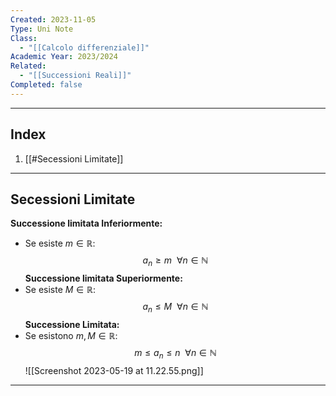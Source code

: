 ```yaml
---
Created: 2023-11-05
Type: Uni Note
Class:
  - "[[Calcolo differenziale]]"
Academic Year: 2023/2024
Related:
  - "[[Successioni Reali]]"
Completed: false
---
```

---
## Index
1. [[#Secessioni Limitate]]

---
## Secessioni Limitate

**Successione limitata Inferiormente:**
- Se esiste $m\in \mathbb{R}:$
$$a_{n}\geq m ~~\forall n\in \mathbb{N}  $$
**Successione limitata Superiormente:**
- Se esiste $M\in \mathbb{R}:$
$$a_{n}\leq M ~~\forall n\in \mathbb{N}$$
**Successione Limitata:** 
- Se esistono $m, M\in \mathbb{R} :$
$$m \leq a_{n} \leq n ~~\forall n\in \mathbb{N}$$
![[Screenshot 2023-05-19 at 11.22.55.png]]

---